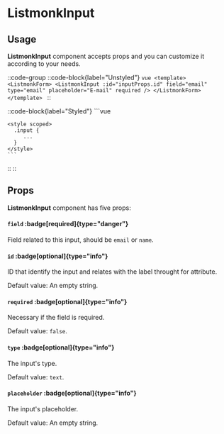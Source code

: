 # ListmonkInput

## Usage

**ListmonkInput** component accepts props and you can customize it according to your needs.

::code-group
  ::code-block{label="Unstyled"}
    ```vue
    <template>
      <ListmonkForm>
        <ListmonkInput
          :id="inputProps.id"
          field="email"
          type="email"
          placeholder="E-mail"
          required
        />
      </ListmonkForm>
    </template>
    ```
  ::

  ::code-block{label="Styled"}
    ```vue
    <template>
      <ListmonkForm>
        <ListmonkInput
          :id="inputProps.id"
          field="email"
          type="email"
          placeholder="E-mail"
          required
          class="input"
        />
      </ListmonkForm>
    </template>

    <style scoped>
      .input {
         ...
      }
    </style>
    ```
  ::
::

## Props

**ListmonkInput** component has five props:

#### `field` :badge[required]{type="danger"}

Field related to this input, should be `email` or `name`.

#### `id` :badge[optional]{type="info"}

ID that identify the input and relates with the label throught for attribute.

Default value: An empty string.

#### `required` :badge[optional]{type="info"}

Necessary if the field is required.

Default value: `false`.

#### `type` :badge[optional]{type="info"}

The input's type. 

Default value: `text`.

#### `placeholder` :badge[optional]{type="info"}

The input's placeholder.

Default value: An empty string.
